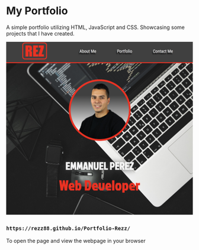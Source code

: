 # My Portfolio

A simple portfolio utilizing HTML, JavaScript and CSS. 
Showcasing some projects that I have created. 

![Rezz-Portfolio](/IMG/Example.png)

### `https://rezz88.github.io/Portfolio-Rezz/`
To open the page and view the webpage in your browser